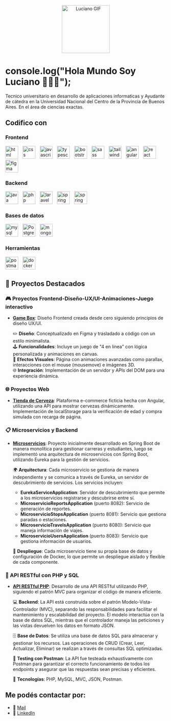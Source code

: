 <div align="center">
  <img height="150" src="https://private-user-images.githubusercontent.com/74038190/250967624-b3fef2db-e671-4610-bb84-1d65533dc5fb.gif" alt="Luciano GIF" />
</div>

<h1 align="left">console.log("Hola Mundo Soy Luciano 👋👨‍💻");</h1>

<p align="left">Tecnico universitario en desarrollo de aplicaciones informaticas y Ayudante de cátedra en la Universidad Nacional del Centro de la Provincia de Buenos Aires. En el área de ciencias exactas.</p>

<h2 align="left">Codifico con</h2>

### Frontend
<div align="left">
  <img src="https://cdn.jsdelivr.net/gh/devicons/devicon/icons/html5/html5-original.svg" height="40" alt="html logo" style="margin-right: 10px;" />
  <img src="https://cdn.jsdelivr.net/gh/devicons/devicon/icons/css3/css3-original.svg" height="40" alt="css logo" style="margin-right: 10px;" />
  <img src="https://cdn.jsdelivr.net/gh/devicons/devicon/icons/javascript/javascript-original.svg" height="40" alt="javascript logo" style="margin-right: 10px;" />
  <img src="https://upload.wikimedia.org/wikipedia/commons/4/4c/Typescript_logo_2020.svg" height="40" alt="typescript logo" style="margin-right: 10px;" />
  <img src="https://cdn.jsdelivr.net/gh/devicons/devicon/icons/bootstrap/bootstrap-original.svg" height="40" alt="bootstrap logo" style="margin-right: 10px;" />
  <img src="https://sass-lang.com/assets/img/logos/logo.svg" height="40" alt="sass logo" style="margin-right: 10px;" />
  <img src="https://cdn.jsdelivr.net/gh/devicons/devicon/icons/tailwindcss/tailwindcss-original-wordmark.svg" height="40" alt="tailwind logo" style="margin-right: 10px;" />
  <img src="https://upload.wikimedia.org/wikipedia/commons/thumb/c/cf/Angular_full_color_logo.svg/2048px-Angular_full_color_logo.svg.png" height="40" alt="angular logo" style="margin-right: 10px;" />
  <img src="https://upload.wikimedia.org/wikipedia/commons/a/a7/React-icon.svg" height="40" alt="react logo" style="margin-right: 10px;" />
  <img src="https://cdn4.iconfinder.com/data/icons/logos-brands-in-colors/3000/figma-logo-512.png" height="40" alt="figma logo" style="margin-right: 10px;" />
</div>

### Backend
<div align="left">
  <img src="https://cdn.jsdelivr.net/gh/devicons/devicon/icons/java/java-original.svg" height="40" alt="java logo" style="margin-right: 10px;" />
  <img src="https://cdn.jsdelivr.net/gh/devicons/devicon/icons/php/php-original.svg" height="40" alt="php logo" style="margin-right: 10px;" />
  <img src="https://cdn.jsdelivr.net/gh/devicons/devicon/icons/laravel/laravel-plain-wordmark.svg" height="40" alt="laravel logo" style="margin-right: 10px;" />
  <img src="https://cdn.jsdelivr.net/gh/devicons/devicon/icons/spring/spring-original.svg" height="40" alt="spring logo" style="margin-right: 10px;" />
  <img src="https://cdn.jsdelivr.net/gh/devicons/devicon/icons/spring/spring-original-wordmark.svg" height="40" alt="spring boot logo" style="margin-right: 10px;" />
</div>

### Bases de datos
<div align="left">
  <img src="https://cdn.jsdelivr.net/gh/devicons/devicon/icons/mysql/mysql-original.svg" height="40" alt="mysql logo" style="margin-right: 10px;" />
  <img src="https://cdn.jsdelivr.net/gh/devicons/devicon/icons/postgresql/postgresql-original.svg" height="40" alt="PostgreSQL logo" style="margin-right: 10px;" />
  <img src="https://cdn.jsdelivr.net/gh/devicons/devicon/icons/mongodb/mongodb-original.svg" height="40" alt="mongodb logo" style="margin-right: 10px;" />
</div>

### Herramientas
<div align="left">
  <img src="https://cdn.worldvectorlogo.com/logos/postman.svg" height="40" alt="postman logo" style="margin-right: 10px;" />
  <img src="https://cdn.jsdelivr.net/gh/devicons/devicon/icons/docker/docker-original.svg" height="40" alt="docker logo" style="margin-right: 10px;" />
</div>


<h2 align="left">🌟 Proyectos Destacados</h2>

### 🎮 Proyectos Frontend-Diseño-UX/UI-Animaciones-Juego interactivo
- [**Game Box**](https://github.com/LucianoOroquietam/Interfaces-TPE-Grupo2): Diseño Frontend creada desde cero siguiendo principios de diseño UX/UI.

  ✏️ **Diseño**: Conceptualizado en Figma y trasladado a código con un estilo minimalista.  
  🕹️ **Funcionalidades**: Incluye un juego de "4 en línea" con lógica personalizada y animaciones en canvas.  
  🌟 **Efectos Visuales**: Página con animaciones avanzadas como parallax, interacciones con el mouse (mousemove) e imágenes 3D.  
  🌐 **Integración**: Implementación de un servidor y APIs del DOM para una experiencia dinámica.

### 🌐 Proyectos Web
- [**Tienda de Cerveza**](https://github.com/LucianoOroquietam/proyecto-angular): Plataforma e-commerce ficticia hecha con Angular, utilizando una API para mostrar cervezas dinámicamente. Implementación de localStorage para la verificación de edad y compra simulada con recarga de página.

### 📋 Microservicios y Backend
- [**Microservicios**](https://github.com/LucianoOroquietam/Microservicios-Spring-boot): Proyecto inicialmente desarrollado en Spring Boot de manera monolítica para gestionar carreras y estudiantes, luego se implementó una arquitectura de microservicios con Spring Boot, utilizando Eureka para la gestión de servicios.

  🌍 **Arquitectura**: Cada microservicio se gestiona de manera independiente y se comunica a través de Eureka, un servidor de descubrimiento de servicios. Los servicios incluyen:
  - **EurekaServiceApplication**: Servidor de descubrimiento que permite a los microservicios registrarse y descubrirse entre sí.
  - **MicroservicioReportsApplication** (puerto 8082): Servicio de generación de reportes.
  - **MicroservicioStopsApplication** (puerto 8081): Servicio que gestiona paradas o estaciones.
  - **MicroservicioTravelsApplication** (puerto 8080): Servicio que maneja información de viajes.
  - **MicroservicioUsersApplication** (puerto 8083): Servicio que gestiona información de usuarios.

  🐳 **Despliegue**: Cada microservicio tiene su propia base de datos y configuración de Docker, lo que permite un despliegue aislado y flexible de cada componente.


### 📡 API RESTful con PHP y SQL
- [**API RESTful PHP**](https://github.com/LucianoOroquietam/api-rest-full): Desarrollo de una API RESTful utilizando PHP, siguiendo el patrón MVC para organizar el código de manera eficiente.

  💻 **Backend**: La API está construida sobre el patrón Modelo-Vista-Controlador (MVC), separando las responsabilidades para facilitar el mantenimiento y escalabilidad del proyecto. El modelo interactúa con la base de datos SQL, mientras que el controlador maneja las peticiones y las vistas devuelven los datos en formato JSON.

  🗄️ **Base de Datos**: Se utiliza una base de datos SQL para almacenar y gestionar los recursos. Las operaciones de CRUD (Crear, Leer, Actualizar, Eliminar) se realizan a través de consultas SQL optimizadas.

  🧪 **Testing con Postman**: La API fue testeada exhaustivamente con Postman para garantizar el correcto funcionamiento de todos los endpoints y asegurar que las respuestas sean precisas y eficientes.

  🔧 **Tecnologías**: PHP, MySQL, MVC, JSON, Postman.



<h2 align="left">Me podés contactar por:</h2>
<ul>
  <li>📩 <a href="mailto:oroquietaluciano@gmail.com">Mail</a></li>
  <li>💼 <a href="https://www.linkedin.com/in/luciano-oroquieta/">LinkedIn</a></li>
</ul>
